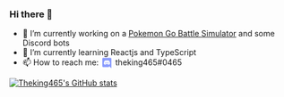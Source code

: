 ### Hi there 👋


- 🔭 I’m currently working on a [Pokemon Go Battle Simulator](https://github.com/DeveloperKhan/pogo-web) and some Discord bots
- 🌱 I’m currently learning Reactjs and TypeScript
- 📫 How to reach me: <img align="center" width="22px" height="22px" src="discord.png" alt="Discord"> theking465#0465 

[![Theking465's GitHub stats](https://github-readme-stats.vercel.app/api?username=theking465&show_icons=true&theme=gruvbox)](https://github.com/theking465)<br/>
